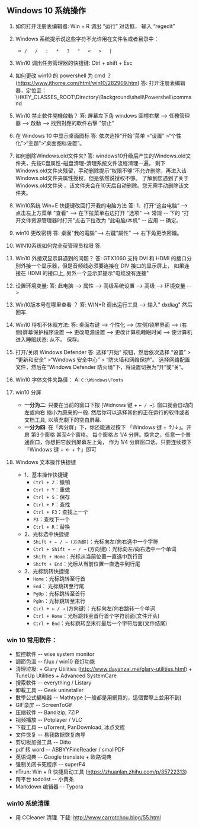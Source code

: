 ## Windows 10 系统操作


1. 如何打开注册表编辑器: Win + R 调出 “运行” 对话框， 输入 “regedit”

1. Windows 系统提示说这些字符不允许用在文件名或者目录中：
    + `/   /   :   *   ?   "   <   >   | `

1. Win10 调出任务管理器的快捷键: Ctrl + shift + Esc

1. 如何更改 win10 的 powershell 为 cmd ？  <br/>
    (https://www.ithome.com/html/win10/282909.htm)
    答: 打开注册表编辑器，定位至： \HKEY_CLASSES_ROOT\Directory\Background\shell\Powershell\command

1. Win10 禁止軟件開機啟動？
    答: 屏幕左下角 windows 圖標右擊 --> 任務管理器 --> 啟動 --> 找到對應的軟件右擊 "禁止"

1. 在 Windows 10 中显示桌面图标
    答: 依次选择“开始”菜单  >“设置” >“个性化”>“主题”>“桌面图标设置”。

1. 如何删除Windows.old文件夹?
   答: windows10升级后产生的Windows.old文件夹，先按C盘属性-磁盘清理-清理系统文件流程清理一遍，
   剩下Windows.old文件夹残留，手动删除提示“权限不够”不允许删除，再进入该Windows.old文件夹属性授权，但是依然说授权不够。
   了解到您遇到了关于Windows.old文件夹 。该文件夹会在10天后自动删除。您无需手动删除该文件夹。

1. Win10系统 Win+E 快捷键改回打开我的电脑方法
    答: 1、打开“这台电脑”  --> 点击左上方菜单 "查看" --> 在下拉菜单右边打开 "选项" --> 常规 --
    下的 "打开文件资源管理器时打开"点击下拉改为 "此电脑/本机" -- 应用 -- 确定。

1. win10 更改密钥
    答: 桌面"我的電腦"--> 右鍵“屬性” --> 右下角更改密鑰。

1. WIN10系统如何完全获管理员权限
    答:

1. Win10 外接双显示屏遇到的问题？
    答: GTX1060 支持 DVI 和 HDMI 的接口分别外接一个显示器，但是音频线必须要连接在 DIV 接口的显示屏上，
    如果连接在 HDMI 的接口上, 另外一个显示屏提示"电缆没有连接"

1. 设置环境变量:
    答: 此电脑 --> 属性 --> 高级系统设置 --> 高级 --> 环境变量 -->

1. Win10版本号在哪里查看 ？
    答: WIN+R 调出运行工具 --> 输入" dxdiag" 然后回车.

1. Win10 待机不休眠方法:
    答: 桌面右键 --> 个性化 --> (左侧)锁屏界面 --> (右侧)屏幕保护程序设置 --> 更改电源设置 -->
        更改计算机睡眠时间 --> 使计算机进入睡眠状态: 从不。 保存。

1. 打开/关闭 Windows Defender
    答: 选择“开始” 按钮，然后依次选择 “设置”  > “更新和安全” >“Windows 安全中心” > “防火墙和网络保护”。
       选择网络配置文件，然后在“Windows Defender 防火墙”下，将设置切换为“开”或“关”。

1. Win10 字体文件夹路径：
    A: `C:\Windows\Fonts`

1. win10 分屏
    + **一分为二**: 只要在当前的窗口下按 [Widnows 键 + `← / →`]. 窗口就会自动向左或向右
      缩小为原来的一般. 然后你可以选择其他的正在运行的软件或者文档工具, 以填充剩下的空白屏幕.
    + **一分为四**: 在「两分屏」下，你还能通过按下 「Windows 键 + ↑/↓」。开启 第3个窗格
      甚至4个窗格。 每个窗格占 1/4 分屏。换言之，任意一个普通窗口，你想把它放到屏幕左上角，
      作为 1/4 分屏窗口话。只要连续按下 「Windows 键 + ← + ↑」即可   

1. Windows 文本操作快捷键
    - 1、基本操作快捷键
        + `Ctrl + Z`：撤销
        + `Ctrl + Y`：重做
        + `Ctrl + S`：保存
        + `Ctrl + F`：查找
        + `Ctrl + F3`：查找上一个
        + `F3`：查找下一个
        + `Ctrl + R`：替换
    - 2、光标选中快捷键
        + `Shift + ← / → (方向键)`：光标向左/向右选中一个字符
        + `Ctrl + Shift + ← / →` (方向键)：光标向左/向右选中一个单词
        + `Shift + Home`：光标从当前位置一直选中到行首
        + `Shift + End`：光标从当前位置一直选中到行尾
    - 3、光标跳转快捷键
        + `Home`：光标跳转至行首
        + `End`： 光标跳转至行尾
        + `PgUp`：光标跳转至首行
        + `PgDn`：光标跳转至末行
        + `Ctrl + ← / →` (方向键)：光标向左/向右跳转一个单词
        + `Ctrl + Home`：光标跳转至首行首个字符前面(文件开头)
        + `Ctrl + End`：光标跳转至末行最后一个字符后面(文件结尾)

### win 10 常用軟件：
  - 監控軟件 -- wise system monitor
  - 調節色溫 -- f.lux / win10 夜灯功能
  - 清理垃圾:
        + Glary Utilities (http://www.dayanzai.me/glary-utilities.html)
        + TuneUp Utilities
        + Advanced SystemCare
  - 搜索軟件 -- everything / Listary
  - 卸載工具 -- Geek uninstaller
  - 數學公式編輯器 -- Mathtype (一般都是用網頁的，這個實際上並用不到)
  - GIF录屏 -- ScreenToGif
  - 压缩软件 -- Bandizip, 7ZIP
  - 视频播放 -- Potplayer / VLC
  - 下载工具 -- uTorrent, PanDownload, 冰点文库
  - 文件恢复 -- 易我数据恢复向导
  - 剪切板加强工具 -- Ditto
  - pdf 转 word -- ABBYYFineReader / smallPDF
  - 英语词典 -- Google translate + 欧路词典
  - 强制关闭卡死程序 -- superF4
  - nTrun: Win + R 快捷启动工具 (https://zhuanlan.zhihu.com/p/35722313)
  - 跨平台 todolist -- 小黄条
  - Markdown 编辑器 -- Typora


### win10 系统清理
- 用 CCleaner 清理. 下载: http://www.carrotchou.blog/55.html